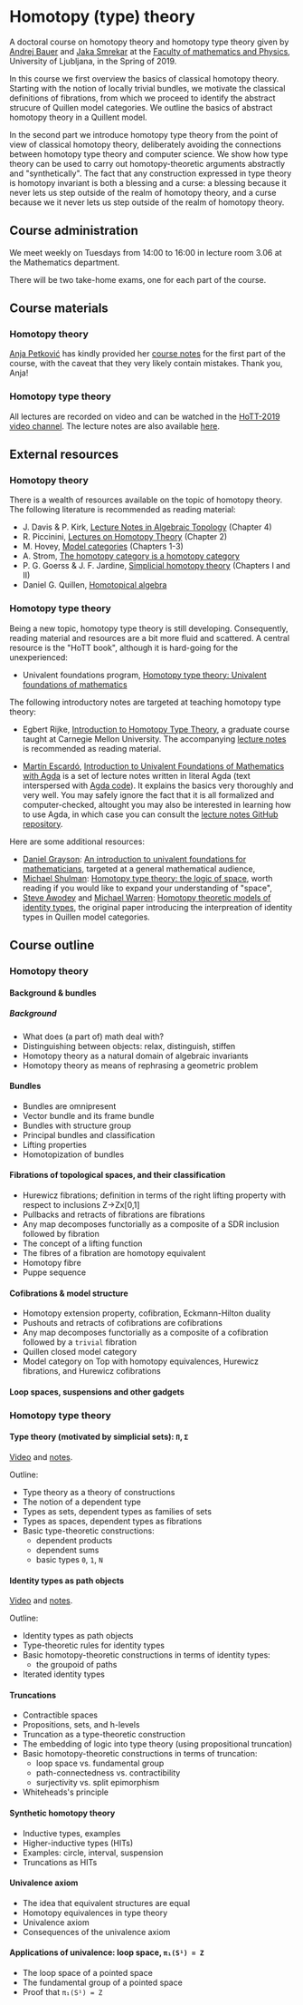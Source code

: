 # Homotopy (type) theory

A doctoral course on homotopy theory and homotopy type theory given by
[Andrej Bauer](http://www.andrej.com) and [Jaka Smrekar](https://www.fmf.uni-lj.si/~smrekar/)
at the [Faculty of mathematics and Physics](http://www.fmf.uni-lj.si/), University of Ljubljana,
in the Spring of 2019.

In this course we first overview the basics of classical homotopy theory. Starting with
the notion of locally trivial bundles, we motivate the classical definitions of
fibrations, from which we proceed to identify the abstract strucure of Quillen model
categories. We outline the basics of abstract homotopy theory in a Quillent model.

In the second part we introduce homotopy type theory from the point of view of classical
homotopy theory, deliberately avoiding the connections between homotopy type theory and
computer science. We show how type theory can be used to carry out homotopy-theoretic
arguments abstractly and "synthetically". The fact that any construction expressed in type
theory is homotopy invariant is both a blessing and a curse: a blessing because it never
lets us step outside of the realm of homotopy theory, and a curse because we it never lets
us step outside of the realm of homotopy theory.

## Course administration

We meet weekly on Tuesdays from 14:00 to 16:00 in lecture room 3.06 at the Mathematics
department.

There will be two take-home exams, one for each part of the course.


## Course materials

### Homotopy theory

[Anja Petković](https://anjapetkovic.com) has kindly provided her [course
notes](http://www.andrej.com/zapiski/HoTT-2019/course-notes-part-I.pdf) for the first part
of the course, with the caveat that they very likely contain mistakes. Thank you, Anja!

### Homotopy type theory

All lectures are recorded on video and can be watched in the [HoTT-2019 video
channel](https://vimeo.com/channels/1457250). The lecture notes are also available
[here](http://www.andrej.com/zapiski/HoTT-2019/).


## External resources

### Homotopy theory

There is a wealth of resources available on the topic of homotopy theory. The following literature is recommended as reading material:

* J. Davis & P. Kirk, [Lecture Notes in Algebraic Topology](http://www.indiana.edu/~jfdavis/teaching/m623/book.pdf) (Chapter 4)
* R. Piccinini, [Lectures on Homotopy Theory](https://www.sciencedirect.com/bookseries/north-holland-mathematics-studies/vol/171) (Chapter 2)
* M. Hovey, [Model categories](https://web.math.rochester.edu/people/faculty/doug/otherpapers/hovey-model-cats.pdf) (Chapters 1-3)
* A. Strom, [The homotopy category is a homotopy category](https://mathscinet.ams.org/mathscinet/search/publdoc.html?arg3=&co4=AND&co5=AND&co6=AND&co7=AND&dr=all&pg4=AUCN&pg5=TI&pg6=PC&pg7=ALLF&pg8=ET&r=1&review_format=html&s4=strom&s5=the%20homotopy%20category&s6=&s7=&s8=All&sort=Newest&vfpref=html&yearRangeFirst=&yearRangeSecond=&yrop=eq)
* P. G. Goerss & J. F. Jardine, [Simplicial homotopy theory](https://www.springer.com/us/book/9783034601887) (Chapters I and II)
 * Daniel G. Quillen, [Homotopical algebra](https://www.springer.com/gp/book/9783540039143)

### Homotopy type theory

Being a new topic, homotopy type theory is still developing. Consequently, reading
material and resources are a bit more fluid and scattered. A central resource is the "HoTT book", although it is hard-going for the unexperienced:

* Univalent foundations program, [Homotopy type theory: Univalent foundations of mathematics](https://homotopytypetheory.org/book/)

The following introductory notes are targeted at teaching homotopy type theory:

* Egbert Rijke, [Introduction to Homotopy Type Theory](http://www.andrew.cmu.edu/user/erijke/hott/), a graduate course taught at Carnegie Mellon University. The accompanying [lecture notes](http://www.andrew.cmu.edu/user/erijke/hott/hott_intro.pdf) is recommended as reading material.

* [Martín Escardó](https://www.cs.bham.ac.uk/~mhe/), [Introduction to Univalent Foundations of Mathematics with Agda](https://www.cs.bham.ac.uk/~mhe/HoTT-UF-in-Agda-Lecture-Notes/HoTT-UF-Agda.html) is a set of lecture notes written in literal Agda (text interspersed with [Agda code](http://wiki.portal.chalmers.se/agda)). It explains the basics very thoroughly and very well. You may safely ignore the fact that it is all formalized and computer-checked, altought you may also be interested in learning how to use Agda, in which case you can consult the [lecture notes GitHub repository](https://github.com/martinescardo/HoTT-UF-Agda-Lecture-Notes).

Here are some additional resources:

* [Daniel Grayson](https://faculty.math.illinois.edu/~dan/): [An introduction to univalent foundations for mathematicians](https://arxiv.org/pdf/1711.01477.pdf), targeted at a general mathematical audience,
* [Michael Shulman](https://home.sandiego.edu/~shulman/): [Homotopy type theory: the logic of space](https://arxiv.org/abs/1703.03007),
  worth reading if you would like to expand your understanding of "space",
* [Steve Awodey](http://www.andrew.cmu.edu/user/awodey/) and [Michael Warren](http://mawarren.net): [Homotopy theoretic models of identity types](https://arxiv.org/abs/0709.0248), the original paper introducing the interpreation of identity types in Quillen model categories.

## Course outline

### Homotopy theory

####  Background & bundles

##### Background

* What does (a part of) math deal with?
* Distinguishing between objects: relax, distinguish, stiffen
* Homotopy theory as a natural domain of algebraic invariants
* Homotopy theory as means of rephrasing a geometric problem

#### Bundles

* Bundles are omnipresent
* Vector bundle and its frame bundle
* Bundles with structure group
* Principal bundles and classification
* Lifting properties
* Homotopization of bundles

####  Fibrations of topological spaces, and their classification

* Hurewicz fibrations; definition in terms of the right lifting property with respect to inclusions Z->Zx[0,1]
* Pullbacks and retracts of fibrations are fibrations
* Any map decomposes functorially as a composite of a SDR inclusion followed by fibration
* The concept of a lifting function
* The fibres of a fibration are homotopy equivalent
* Homotopy fibre
* Puppe sequence

####  Cofibrations & model structure

* Homotopy extension property, cofibration, Eckmann-Hilton duality
* Pushouts and retracts of cofibrations are cofibrations
* Any map decomposes functorially as a composite of a cofibration followed by a `trivial` fibration
* Quillen closed model category
* Model category on Top with homotopy equivalences, Hurewicz fibrations, and Hurewicz cofibrations

####  Loop spaces, suspensions and other gadgets

### Homotopy type theory

#### Type theory (motivated by simplicial sets): `Π`, `Σ`

[Video](https://vimeo.com/330992581) and [notes](http://www.andrej.com/zapiski/HoTT-2019/HoTT-2019-04-16/HoTT-2019-04-16%20Type%20theory.pdf).

Outline:

* Type theory as a theory of constructions
* The notion of a dependent type
* Types as sets, dependent types as families of sets
* Types as spaces, dependent types as fibrations
* Basic type-theoretic constructions:
    * dependent products
    * dependent sums
    * basic types `0`, `1`, `N`

#### Identity types as path objects

[Video](https://vimeo.com/332004992) and [notes](http://www.andrej.com/zapiski/HoTT-2019/HoTT-2019-04-23/HoTT-2019-04-23%20Identity%20types.pdf).

Outline:

* Identity types as path objects
* Type-theoretic rules for identity types
* Basic homotopy-theoretic constructions in terms of identity types:
    * the groupoid of paths
* Iterated identity types

#### Truncations

* Contractible spaces
* Propositions, sets, and h-levels
* Truncation as a type-theoretic construction
* The embedding of logic into type theory (using propositional truncation)
* Basic homotopy-theoretic constructions in terms of truncation:
    * loop space vs. fundamental group
    * path-connectedness vs. contractibility
    * surjectivity vs. split epimorphism
* Whiteheads's principle

#### Synthetic homotopy theory

* Inductive types, examples
* Higher-inductive types (HITs)
* Examples: circle, interval, suspension
* Truncations as HITs

#### Univalence axiom

* The idea that equivalent structures are equal
* Homotopy equivalences in type theory
* Univalence axiom
* Consequences of the univalence axiom

#### Applications of univalence: loop space, `π₁(S¹) = Z`

* The loop space of a pointed space
* The fundamental group of a pointed space
* Proof that `π₁(S¹) = Z`


